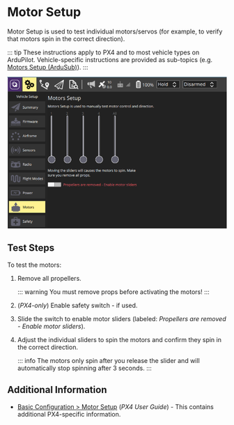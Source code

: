 # Motor Setup

Motor Setup is used to test individual motors/servos (for example, to verify that motors spin in the correct direction).

::: tip
These instructions apply to PX4 and to most vehicle types on ArduPilot.
Vehicle-specific instructions are provided as sub-topics (e.g. [Motors Setup (ArduSub)](../SetupView/Motors_ardusub.md)).
:::

![Motors Test](../../../assets/setup/Motors.png)

## Test Steps

To test the motors:

1. Remove all propellers.

   ::: warning
   You must remove props before activating the motors!
   :::

1. (_PX4-only_) Enable safety switch - if used.
1. Slide the switch to enable motor sliders (labeled: _Propellers are removed - Enable motor sliders_).
1. Adjust the individual sliders to spin the motors and confirm they spin in the correct direction.

   ::: info
   The motors only spin after you release the slider and will automatically stop spinning after 3 seconds.
   :::

## Additional Information

- [Basic Configuration > Motor Setup](http://docs.px4.io/master/en/config/motors.html) (_PX4 User Guide_) - This contains additional PX4-specific information.
